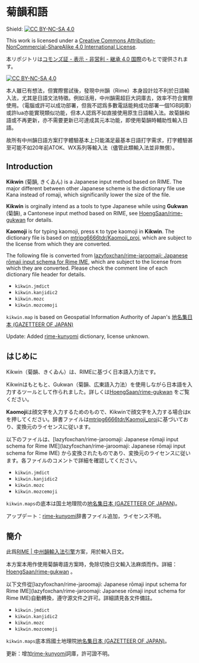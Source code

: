 # 菊韻和語

Shield: [![CC BY-NC-SA 4.0][cc-by-nc-sa-shield]][cc-by-nc-sa]

This work is licensed under a
[Creative Commons Attribution-NonCommercial-ShareAlike 4.0 International License][cc-by-nc-sa].

本リポジトリは[コモンズ証 - 表示 - 非営利 - 継承 4.0 国際](cc-by-nc-sa)のもとで提供されます。

[![CC BY-NC-SA 4.0][cc-by-nc-sa-image]][cc-by-nc-sa]

[cc-by-nc-sa]: http://creativecommons.org/licenses/by-nc-sa/4.0/
[cc-by-nc-sa-image]: https://licensebuttons.net/l/by-nc-sa/4.0/88x31.png
[cc-by-nc-sa-shield]: https://img.shields.io/badge/License-CC%20BY--NC--SA%204.0-lightgrey.svg

本人雖已有想法，但實際嘗試後，發現中州韻（Rime）本身設計竝不利於日語輸入法，尤其是日語文法特徵。例如活用，中州韻需超巨大詞庫去，效率不符合實際使用。（電腦或許可以成功部署，但我不認爲多數電話能夠成功部署一個1GB詞庫）或許lua亦能實現類似功能，但本人認爲不如直接使用原生日語輸入法。故菊韻和語或不再更新，亦不需要更新已可達成其元本功能，即使用菊韻時輔助性輸入日語。

故所有中州韻日語方案打字體驗基本上只能滿足最基本日語打字需求，打字體驗甚至可能不如20年前ATOK、WX系列等輸入法（儘管此類輸入法並非無償）。

## Introduction

**Kikwin** (菊韻, きくゐん) is a Japanese input method based on RIME. The major different between other Japanese scheme is the dictionary file use Kana instead of romaji, which significanlly lower the size of the file.

**Kikwin** is orginally intend as a tools to type Japanese while using **Gukwan** (菊韻), a Cantonese input method based on RIME, see [HoengSaan/rime-gukwan](https://github.com/HoengSaan/rime-gukwan/) for details.

**Kaomoji** is for typing kaomoji, press `K` to type kaomoji in **Kikwin**. The dictionary file is based on [mtripg6666tdr/Kaomoji_proj](https://github.com/mtripg6666tdr/Kaomoji_proj), which are subject to the license from which they are converted.

The following file is converted from [lazyfoxchan/rime-jaroomaji: Japanese rōmaji input schema for Rime IME](https://github.com/lazyfoxchan/rime-jaroomaji/), which are subject to the license from which they are converted. Please check the comment line of each dictionary file header for details.

- `kikwin.jmdict`
- `kikwin.kanjidic2`
- `kikwin.mozc`
- `kikwin.mozcemoji`

`kikwin.map` is based on Geospatial Information Authority of Japan's [地名集日本 (GAZETTEER OF JAPAN)](https://www.gsi.go.jp/kihonjohochousa/gazetteer.html)

Update: Added [rime-kunyomi](https://github.com/sgalal/rime-kunyomi/tree/master) dictionary, license unknown.

## はじめに

Kikwin（菊韻、きくゐん）は、RIMEに基づく日本語入力法です。

Kikwinはもともと、Gukwan（菊韻、広東語入力法）を使用しながら日本語を入力するツールとして作られました。詳しくは[HoengSaan/rime-gukwan](https://github.com/HoengSaan/rime-gukwan/) をご覧ください。

**Kaomoji**は顔文字を入力するためのもので、Kikwinで顔文字を入力する場合は`K`を押してください。辞書ファイルは[mtripg6666tdr/Kaomoji_proj](mtripg6666tdr/Kaomoji_proj)に基づいており、変換元のライセンスに従います。

以下のファイルは、[lazyfoxchan/rime-jaroomaji: Japanese rōmaji input schema for Rime IME](lazyfoxchan/rime-jaroomaji: Japanese rōmaji input schema for Rime IME) から変換されたものであり、変換元のライセンスに従います。各ファイルのコメントで詳細を確認してください。

- `kikwin.jmdict`
- `kikwin.kanjidic2`
- `kikwin.mozc`
- `kikwin.mozcemoji`

`kikwin.maps`の底本は国土地理院の[地名集日本 (GAZETTEER OF JAPAN)](https://www.gsi.go.jp/kihonjohochousa/gazetteer.html)。

アップデート：[rime-kunyomi](https://github.com/sgalal/rime-kunyomi/tree/master)辞書ファイル追加，ライセンス不明。

## 簡介

此爲[RIME | 中州韻輸入法引擎](https://rime.im/)方案，用於輸入日文。

本方案本用作使用菊韻粵語方案時，免除切換日文輸入法麻煩而作。詳細：[HoengSaan/rime-gukwan](https://github.com/HoengSaan/rime-gukwan/) 。

以下文件從[lazyfoxchan/rime-jaroomaji: Japanese rōmaji input schema for Rime IME](lazyfoxchan/rime-jaroomaji: Japanese rōmaji input schema for Rime IME)自動轉換，遵守源文件之許可。詳細請見各文件備註。

- `kikwin.jmdict`
- `kikwin.kanjidic2`
- `kikwin.mozc`
- `kikwin.mozcemoji`

`kikwin.maps`底本爲國土地理院[地名集日本 (GAZETTEER OF JAPAN)](https://www.gsi.go.jp/kihonjohochousa/gazetteer.html)。

更新：增加[rime-kunyomi](https://github.com/sgalal/rime-kunyomi/tree/master)詞庫，許可證不明。